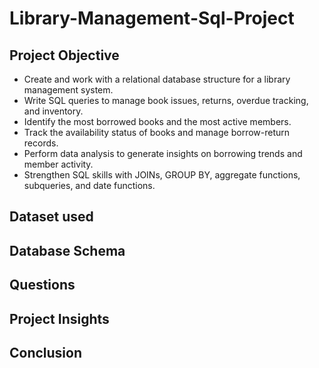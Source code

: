 # Library-Management-Sql-Project
## Project Objective
- Create and work with a relational database structure for a library management system.
- Write SQL queries to manage book issues, returns, overdue tracking, and inventory.
- Identify the most borrowed books and the most active members.
- Track the availability status of books and manage borrow-return records.
- Perform data analysis to generate insights on borrowing trends and member activity.
- Strengthen SQL skills with JOINs, GROUP BY, aggregate functions, subqueries, and date functions.

## Dataset used


## Database Schema


## Questions


## Project Insights


## Conclusion

